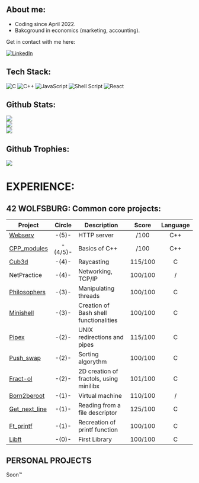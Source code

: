 ## About me:

* Coding since April 2022.
* Bakcground in economics (marketing, accounting).

Get in contact with me here:</p> 
[![LinkedIn](https://img.shields.io/badge/LinkedIn-%230077B5.svg?logo=linkedin&logoColor=white)](https://www.linkedin.com/in/tomislav-bolkovac-223245245/)


## Tech Stack:
![C](https://img.shields.io/badge/c-%2300599C.svg?style=for-the-badge&logo=c&logoColor=white) ![C++](https://img.shields.io/badge/c++-%2300599C.svg?style=for-the-badge&logo=c%2B%2B&logoColor=white)
![JavaScript](https://img.shields.io/badge/javascript-%23323330.svg?style=for-the-badge&logo=javascript&logoColor=%23F7DF1E) ![Shell Script](https://img.shields.io/badge/shell_script-%23121011.svg?style=for-the-badge&logo=gnu-bash&logoColor=white) ![React](https://shields.io/badge/react-black?logo=react&style=for-the-badge)

## Github Stats:
![](https://github-readme-stats.vercel.app/api?username=Valsimot42&theme=dark&hide_border=false&include_all_commits=false&count_private=false)<br/>
![](https://github-readme-streak-stats.herokuapp.com/?user=Valsimot42&theme=dark&hide_border=false)<br/>
![](https://github-readme-stats.vercel.app/api/top-langs/?username=Valsimot42&theme=dark&hide_border=false&include_all_commits=false&count_private=false&layout=compact)

## Github Trophies:
![](https://github-profile-trophy.vercel.app/?username=Valsimot42&theme=radical&no-frame=false&no-bg=false&margin-w=4)

<h1 align="left">EXPERIENCE:</h1>

<h2 align="left">42 WOLFSBURG: Common core projects:</h2>

| Project| Circle  | Description     | Score    | Language |
|--------|:-------:|-----------------|:--------:|:--------:|
|[Webserv]()|-(5)-|HTTP server| /100|C++|
|[CPP_modules](https://github.com/Valsimot42/42_CPP_Modules/tree/master)|-(4/5)-|Basics of C++| /100|C++|
|[Cub3d](https://github.com/Valsimot42/42_cub3d)|-(4)-|Raycasting|115/100|C|
|NetPractice|-(4)-|Networking, TCP/IP|100/100|/|
|[Philosophers](https://github.com/Valsimot42/42_philosophers)|-(3)-|Manipulating threads|100/100|C|
|[Minishell](https://github.com/Valsimot42/minishell)|-(3)-|Creation of Bash shell functionalities|100/100|C|
|[Pipex](https://github.com/Valsimot42/Pipex)|-(2)-|UNIX redirections and pipes|115/100| C|
|[Push_swap](https://github.com/Valsimot42/Push_Swap)|-(2)-|Sorting algorythm|100/100|C|
|[Fract-ol](https://github.com/Valsimot42/Fract-ol)|-(2)-|2D creation of fractols, using minilibx|101/100|C|
|[Born2beroot](https://github.com/Valsimot42/42_born2beroot)|-(1)-|Virtual machine|110/100|/|
|[Get_next_line](https://github.com/Valsimot42/GNL)|-(1)-|Reading from a file descriptor|125/100|C|
|[Ft_printf](https://github.com/Valsimot42/ft_printf)|-(1)-|Recreation of printf function|100/100|C|
|[Libft](https://github.com/Valsimot42/Libft)|-(0)-|First Library|100/100|C|


<h2 align="left">PERSONAL PROJECTS</h2>

Soon™





